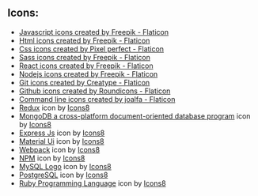 ## Icons:

- <a href="https://www.flaticon.com/free-icons/javascript" title="javascript icons">Javascript icons created by Freepik - Flaticon</a>
- <a href="https://www.flaticon.com/free-icons/html" title="html icons">Html icons created by Freepik - Flaticon</a>
- <a href="https://www.flaticon.com/free-icons/css" title="css icons">Css icons created by Pixel perfect - Flaticon</a>
- <a href="https://www.flaticon.com/free-icons/sass" title="sass icons">Sass icons created by Freepik - Flaticon</a>
- <a href="https://www.flaticon.com/free-icons/react" title="react icons">React icons created by Freepik - Flaticon</a>
- <a href="https://www.flaticon.com/free-icons/nodejs" title="nodejs icons">Nodejs icons created by Freepik - Flaticon</a>
- <a href="https://www.flaticon.com/free-icons/git" title="git icons">Git icons created by Creatype - Flaticon</a>
- <a href="https://www.flaticon.com/free-icons/github" title="github icons">Github icons created by Roundicons - Flaticon</a>
- <a href="https://www.flaticon.com/free-icons/command-line" title="command line icons">Command line icons created by joalfa - Flaticon</a>
- <a target="_blank" href="https://icons8.com/icon/jD-fJzVguBmw/redux">Redux</a> icon by <a target="_blank" href="https://icons8.com">Icons8</a>
- <a target="_blank" href="https://icons8.com/icon/tBBf3P8HL0vR/mongodb-a-cross-platform-document-oriented-database-program">MongoDB a cross-platform document-oriented database program</a> icon by <a target="_blank" href="https://icons8.com">Icons8</a>
- <a target="_blank" href="https://icons8.com/icon/PZQVBAxaueDJ/express-js">Express Js</a> icon by <a target="_blank" href="https://icons8.com">Icons8</a>
- <a target="_blank" href="https://icons8.com/icon/gFw7X5Tbl3ss/material-ui">Material Ui</a> icon by <a target="_blank" href="https://icons8.com">Icons8</a>
- <a target="_blank" href="https://icons8.com/icon/sOWbK4N3cxGh/webpack">Webpack</a> icon by <a target="_blank" href="https://icons8.com">Icons8</a>
- <a target="_blank" href="https://icons8.com/icon/24895/npm">NPM</a> icon by <a target="_blank" href="https://icons8.com">Icons8</a>
- <a target="_blank" href="https://icons8.com/icon/UFXRpPFebwa2/mysql-logo">MySQL Logo</a> icon by <a target="_blank" href="https://icons8.com">Icons8</a>
- <a target="_blank" href="https://icons8.com/icon/38561/postgresql">PostgreSQL</a> icon by <a target="_blank" href="https://icons8.com">Icons8</a>
- <a target="_blank" href="https://icons8.com/icon/22189/ruby-programming-language">Ruby Programming Language</a> icon by <a target="_blank" href="https://icons8.com">Icons8</a>
